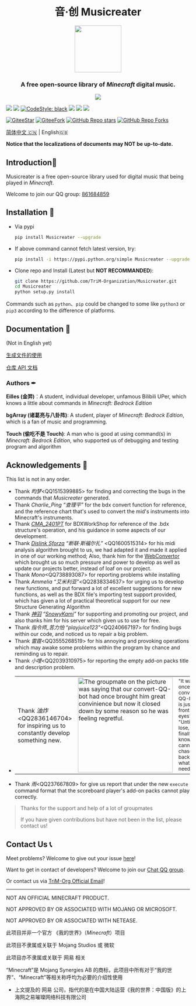 <h1 align="center">
    音·创 Musicreater
</h1>

<p align="center">
    <img width="128" height="128" src="https://s1.ax1x.com/2022/05/06/Ouhghj.md.png" >
    </img>
</p>

<h3 align="center">A free open-source library of <i>Minecraft</i> digital music.</h3>

<p align="center">
    <img src="https://img.shields.io/badge/BUILD%20WITH%20LOVE-FF3432?style=for-the-badge">
    </img>
<p>

[![][Bilibili: Eilles]](https://space.bilibili.com/397369002/)
[![][Bilibili: bgArray]](https://space.bilibili.com/604072474)
[![CodeStyle: black]](https://github.com/psf/black)
[![][python]](https://www.python.org/)
[![][license]](LICENSE)
[![][release]](../../releases)

[![GiteeStar](https://gitee.com/TriM-Organization/Musicreater/badge/star.svg?theme=gray)](https://gitee.com/TriM-Organization/Musicreater/stargazers)
[![GiteeFork](https://gitee.com/TriM-Organization/Musicreater/badge/fork.svg?theme=gray)](https://gitee.com/TriM-Organization/Musicreater/members)
[![GitHub Repo stars](https://img.shields.io/github/stars/TriM-Organization/Musicreater?color=white&logo=GitHub&style=plastic)](https://github.com/TriM-Organization/Musicreater/stargazers)
[![GitHub Repo Forks](https://img.shields.io/github/forks/TriM-Organization/Musicreater?color=white&logo=GitHub&style=plastic)](https://github.com/TriM-Organization/Musicreater/forks)

[简体中文 🇨🇳](README.md) | English🇬🇧

**Notice that the localizations of documents may NOT be up-to-date.**

## Introduction🚀

Musicreater is a free open-source library used for digital music that being played in _Minecraft_.

Welcome to join our QQ group: [861684859](https://jq.qq.com/?_wv=1027&k=hpeRxrYr)

## Installation 🔳

-   Via pypi

    ```bash
    pip install Musicreater --upgrade
    ```

-   If above command cannot fetch latest version, try:

    ```bash
    pip install -i https://pypi.python.org/simple Musicreater --upgrade
    ```

-   Clone repo and Install (Latest but **NOT RECOMMANDED**):
    ```bash
    git clone https://github.com/TriM-Organization/Musicreater.git
    cd Musicreater
    python setup.py install
    ```

Commands such as `python`、`pip` could be changed to some like `python3` or `pip3` according to the difference of platforms.

## Documentation 📄

(Not in English yet)

[生成文件的使用](./docs/%E7%94%9F%E6%88%90%E6%96%87%E4%BB%B6%E7%9A%84%E4%BD%BF%E7%94%A8%E8%AF%B4%E6%98%8E.md)

[仓库 API 文档](./docs/%E5%BA%93%E7%9A%84%E7%94%9F%E6%88%90%E4%B8%8E%E5%8A%9F%E8%83%BD%E6%96%87%E6%A1%A3.md)

### Authors ✒

**Eilles (金羿)**：A student, individual developer, unfamous Bilibili UPer, which knows a little about commands in _Minecraft: Bedrock Edition_

**bgArray (诸葛亮与八卦阵)**: A student, player of _Minecraft: Bedrock Edition_, which is a fan of music and programming.

**Touch (偷吃不是 Touch)**: A man who is good at using command(s) in _Minecraft: Bedrock Edition_, who supported us of debugging and testing program and algorithm

## Acknowledgements 🙏

This list is not in any order.

-   Thank _昀梦_\<QQ1515399885\> for finding and correcting the bugs in the commands that _Musicreater_ generated.
-   Thank _Charlie_Ping “查理平”_ for the bdx convert function for reference, and the reference chart that's used to convert the mid's instruments into Minecraft's instruments.
-   Thank _[CMA_2401PT](https://github.com/CMA2401PT)_ for BDXWorkShop for reference of the .bdx structure's operation, and his guidance in some aspects of our development.
-   Thank _[Dislink Sforza](https://github.com/Dislink) “断联·斯福尔扎”_ \<QQ1600515314\> for his midi analysis algorithm brought to us, we had adapted it and made it applied in one of our working method; Also, thank him for the [WebConvertor](https://dislink.github.io/midi2bdx/) which brought us so much pressure and power to develop as well as update our projects better, instead of loaf on our project.
-   Thank _Mono_\<QQ738893087\> for reporting problems while installing
-   Thank _Ammelia “艾米利亚”_\<QQ2838334637\> for urging us to develop new functions, and put forward a lot of excellent suggestions for new functions, as well as the BDX file's importing test support provided, which has given a lot of practical theoretical support for our new Structure Generating Algorithm
-   Thank _[神羽](https://gitee.com/snowykami) “[SnowyKami](https://github.com/snowyfirefly)”_ for supporting and promoting our project, and also thanks him for his server which given us to use for free.
-   Thank _指令师\_苦力怕 “playjuice123”_\<QQ240667197\> for finding bugs within our code, and noticed us to repair a big problem.
-   Thank _雷霆_\<QQ3555268519\> for his annoying and provoking operations which may awake some problems within the program by chance and reminding us to repair.
-   Thank _小埋_\<QQ2039310975\> for reporting the empty add-on packs title and description problem.
-   <table><tr><td>Thank <i>油炸</i> &lt;QQ2836146704&gt; for inspiring us to constantly develop something new.</td><td><img width="260" src="https://foruda.gitee.com/images/1695478907647543027/08ea9909_9911226.jpeg" alt="The groupmate on the picture was saying that our convert-QQ-bot had once brought him great convinience but now it closed down by some reason so he was feeling regretful." title="&quot;It was once, a convert-QQ-bot is just in front my eyes&quot;&#10;&quot;Until lose, I finally know cannot chase back what I needs&quot;"></td><td><small>&quot;It was once, a convert-QQ-bot is just in front my eyes&quot;<br>&quot;Until lose, I finally know cannot chase back what I needs&quot;</small></td></tr></table>
-   Thank _雨_\<QQ237667809\> for give us report that under the new `execute` command format that the scoreboard player's add-on packs cannot play correctly.

> Thanks for the support and help of a lot of groupmates
>
> If you have given contributions but have not been in the list, please contact us!

## Contact Us 📞

Meet problems? Welcome to give out your issue [here](https://github.com/EillesWan/Musicreater/issues/new)!

Want to get in contact of developers? Welcome to join our [Chat QQ group](https://jq.qq.com/?_wv=1027&k=hpeRxrYr).

Or contact us via [TriM-Org Official Email](mailto:TriM-Organization@hotmail.com)!

---

NOT AN OFFICIAL MINECRAFT PRODUCT.

NOT APPROVED BY OR ASSOCIATED WITH MOJANG OR MICROSOFT.

NOT APPROVED BY OR ASSOCIATED WITH NETEASE.

此项目并非一个官方 《我的世界》（_Minecraft_）项目

此项目不隶属或关联于 Mojang Studios 或 微软

此项目亦不隶属或关联于 网易 相关

“Minecraft”是 Mojang Synergies AB 的商标，此项目中所有对于“我的世界”、“Minecraft”等相关称呼均为必要的介绍性使用

-   上文提及的 网易 公司，指代的是在中国大陆运营《我的世界：中国版》的上海网之易璀璨网络科技有限公司

[Bilibili: Eilles]: https://img.shields.io/badge/Bilibili-%E9%87%91%E7%BE%BFELS-00A1E7?style=for-the-badge
[Bilibili: bgArray]: https://img.shields.io/badge/Bilibili-%E8%AF%B8%E8%91%9B%E4%BA%AE%E4%B8%8E%E5%85%AB%E5%8D%A6%E9%98%B5-00A1E7?style=for-the-badge
[CodeStyle: black]: https://img.shields.io/badge/code%20style-black-121110.svg?style=for-the-badge
[python]: https://img.shields.io/badge/python-3.8-AB70FF?style=for-the-badge
[release]: https://img.shields.io/github/v/release/EillesWan/Musicreater?style=for-the-badge
[license]: https://img.shields.io/badge/Licence-Apache-228B22?style=for-the-badge
